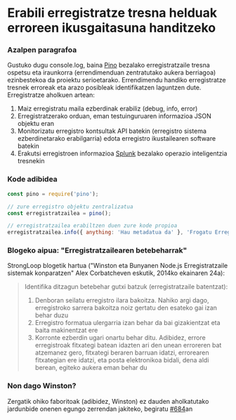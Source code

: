 # Erabili erregistratze tresna helduak erroreen ikusgaitasuna handitzeko

### Azalpen paragrafoa


Gustuko dugu console.log, baina [Pino][pino] bezalako erregistratzaile tresna ospetsu eta iraunkorra (errendimenduan zentratutako aukera berriagoa) ezinbestekoa da proiektu serioetarako. Errendimendu handiko erregistratze tresnek erroreak eta arazo posibleak identifikatzen laguntzen dute. Erregistratze aholkuen artean:

1. Maiz erregistratu maila ezberdinak erabiliz (debug, info, error)
2. Erregistratzerako orduan, eman testuinguruaren informazioa JSON objektu eran
3. Monitorizatu erregistro kontsultak API batekin (erregistro sistema ezberdinetarako erabilgarria) edota erregistro ikustailearen software batekin
4. Erakutsi erregistroen informazioa [Splunk][splunk] bezalako operazio inteligentzia tresnekin

[pino]: https://www.npmjs.com/package/pino
[splunk]: https://www.splunk.com/

### Kode adibidea

```JavaScript
const pino = require('pino');

// zure erregistro objektu zentralizatua
const erregistratzailea = pino();

// erregistratzailea erabiltzen duen zure kode propioa
erregistratzailea.info({ anything: 'Hau metadatua da' }, 'Frogatu Erregistro Mezua %s parametroren batekin', 'parametroren bat');
```

### Blogeko aipua: "Erregistratzailearen betebeharrak"

StrongLoop blogetik hartua ("Winston eta Bunyanen Node.js Erregistratzaile sistemak konparatzen" Alex Corbatcheven eskutik, 2014ko ekainaren 24a):

> Identifika ditzagun betebehar gutxi batzuk (erregistratzaile batentzat):
>
> 1. Denboran seilatu erregistro ilara bakoitza. Nahiko argi dago, erregistroko sarrera bakoitza noiz gertatu den esateko gai izan behar duzu
> 2. Erregistro formatua ulergarria izan behar da bai gizakientzat eta baita makinentzat ere
> 3. Korronte ezberdin ugari onartu behar ditu. Adibidez, errore erregistroak fitxategi batean idazten ari den unean erroreren bat atzemanez gero, fitxategi beraren barruan idatzi, errorearen fitxategian ere idatzi, eta posta elektronikoa bidali, dena aldi berean, egiteko aukera eman behar du

### Non dago Winston?

Zergatik ohiko faboritoak (adibidez, Winston) ez dauden aholkatutako jardunbide
onenen egungo zerrendan jakiteko, begiratu [#684][#684]an

[#684]: https://github.com/goldbergyoni/nodebestpractices/issues/684
